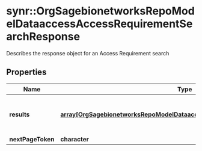 # synr::OrgSagebionetworksRepoModelDataaccessAccessRequirementSearchResponse

Describes the response object for an Access Requirement search

## Properties
Name | Type | Description | Notes
------------ | ------------- | ------------- | -------------
**results** | [**array[OrgSagebionetworksRepoModelDataaccessAccessRequirementSearchResult]**](org.sagebionetworks.repo.model.dataaccess.AccessRequirementSearchResult.md) | The results of an access requirement search | [optional] 
**nextPageToken** | **character** |  | [optional] 


